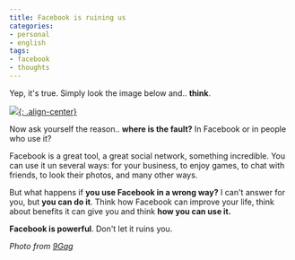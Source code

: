 ```yaml
---
title: Facebook is ruining us
categories:
- personal
- english
tags:
- facebook
- thoughts
---
```

Yep, it's true. Simply look the image below and.. **think**.

[![]({{site.url}}/assets/images/facebook_shit.jpg){: .align-center}]({{site.url}}/assets/images/facebook_shit.jpg)

Now ask yourself the reason.. **where is the fault?** In Facebook or in people
who use it?

Facebook is a great tool, a great social network, something incredible. You
can use it un several ways: for your business, to enjoy games, to chat
with friends, to look their photos, and many other ways.

But what happens if **you use Facebook in a wrong way?** I can't answer for you,
but **you can do it**. Think how Facebook can improve your life, think about
benefits it can give you and think **how you can use it.**

**Facebook is powerful**. Don't let it ruins you.
  
_Photo from [9Gag](http://9gag.com/gag/75376)_
